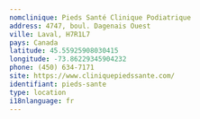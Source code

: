 ```yaml
---
nomclinique: Pieds Santé Clinique Podiatrique
address: 4747, boul. Dagenais Ouest
ville: Laval, H7R1L7
pays: Canada
latitude: 45.55925908030415
longitude: -73.86229345904232
phone: (450) 634-7171
site: https://www.cliniquepiedssante.com/
identifiant: pieds-sante
type: location
i18nlanguage: fr
---
```


